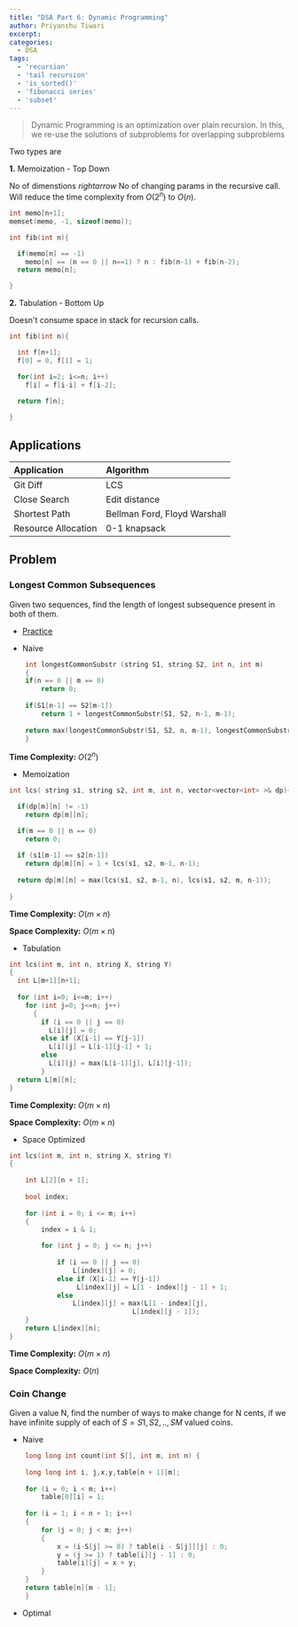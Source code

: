 ```yaml
---
title: "DSA Part 6: Dynamic Programming"
author: Priyanshu Tiwari
excerpt: 
categories:
  - DSA
tags:
  - 'recursion'
  - 'tail recursion'
  - 'is_sorted()'
  - 'fibonacci series'
  - 'subset'
---
```


> Dynamic Programming is an optimization over plain recursion. In this, we re-use the solutions of subproblems for overlapping subproblems

Two types are

**1.** Memoization - Top Down

No of dimenstions $rightarrow$ No of changing params in the recursive call. Will reduce the time complexity from $O(2^n)$ to $O(n)$.

```cpp
int memo[n+1];
memset(memo, -1, sizeof(memo));

int fib(int n){

  if(memo[n] == -1)
    memo[n] == (n == 0 || n==1) ? n : fib(n-1) + fib(n-2);
  return memo[n];

}
```

**2.** Tabulation - Bottom Up

Doesn't consume space in stack for recursion calls.

```cpp
int fib(int n){

  int f[n+1];
  f[0] = 0, f[1] = 1;

  for(int i=2; i<=n; i++)
    f[i] = f[i-i] + f[i-2];
  
  return f[n];

}
```

## Applications

| Application | Algorithm |
| :-- | :-- |
| Git Diff | LCS |
| Close Search | Edit distance |
| Shortest Path | Bellman Ford, Floyd Warshall |
| Resource  Allocation | 0-1 knapsack |


## Problem

### Longest Common Subsequences


Given two sequences, find the length of longest subsequence present in both of them.

* [Practice](https://practice.geeksforgeeks.org/problems/longest-common-subsequence-1587115620/1#)

- Naive


```cpp
    int longestCommonSubstr (string S1, string S2, int n, int m)
    {
    if(n == 0 || m == 0) 
        return 0;
        
    if(S1[n-1] == S2[m-1]) 
        return 1 + longestCommonSubstr(S1, S2, n-1, m-1);
    
    return max(longestCommonSubstr(S1, S2, n, m-1), longestCommonSubstr(S1, S2, n-1, m));
    }
```

**Time Complexity:** $O(2^n)$ 

- Memoization

```cpp
int lcs( string s1, string s2, int m, int n, vector<vector<int> >& dp){

  if(dp[m][n] != -1)
    return dp[m][n];

  if(m == 0 || n == 0) 
    return 0;
    
  if (s1[m-1] == s2[n-1])
    return dp[m][n] = 1 + lcs(s1, s2, m-1, n-1);
    
  return dp[m][n] = max(lcs(s1, s2, m-1, n), lcs(s1, s2, m, n-1));
  
}
```

**Time Complexity:** $O(m \times n)$ 

**Space Complexity:** $O(m \times n)$ 

- Tabulation

```cpp
int lcs(int m, int n, string X, string Y)
{
  int L[m+1][n+1];
        
  for (int i=0; i<=m; i++)
    for (int j=0; j<=n; j++)
      {
        if (i == 0 || j == 0)
          L[i][j] = 0;
        else if (X[i-1] == Y[j-1])
          L[i][j] = L[i-1][j-1] + 1;
        else
          L[i][j] = max(L[i-1][j], L[i][j-1]);
        }
  return L[m][n];
}
```

**Time Complexity:** $O(m \times n)$ 

**Space Complexity:** $O(m \times n)$ 

- Space Optimized

```cpp
int lcs(int m, int n, string X, string Y)
{
 
    int L[2][n + 1];
 
    bool index;
 
    for (int i = 0; i <= m; i++)
    {
        index = i & 1;

        for (int j = 0; j <= n; j++)
        
            if (i == 0 || j == 0)
                L[index][j] = 0; 
            else if (X[i-1] == Y[j-1])
                 L[index][j] = L[1 - index][j - 1] + 1;
            else
                L[index][j] = max(L[1 - index][j],
                               L[index][j - 1]);
    }
    return L[index][n];
}
```

**Time Complexity:** $O(m \times n)$ 

**Space Complexity:** $O(n)$ 

### Coin Change

Given a value N, find the number of ways to make change for N cents, if we have infinite supply of each of $S = { S1, S2, .. , SM }$ valued coins.

- Naive

```cpp
    long long int count(int S[], int m, int n) {
        
    long long int i, j,x,y,table[n + 1][m];
    
    for (i = 0; i < m; i++)
        table[0][i] = 1;
 
    for (i = 1; i < n + 1; i++)
    {
        for (j = 0; j < m; j++)
        {
            x = (i-S[j] >= 0) ? table[i - S[j]][j] : 0;
            y = (j >= 1) ? table[i][j - 1] : 0;
            table[i][j] = x + y;
        }
    }
    return table[n][m - 1];
    }
```

- Optimal


